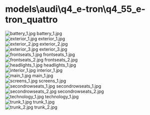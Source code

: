 <h1>models\audi\q4_e-tron\q4_55_e-tron_quattro</h1>
<div class="container text-center">
<div class="row">
<div class="col col-lg-2 col-6">
<img src="https://media.evkx.net/multimedia/models/audi/q4_e-tron/q4_55_e-tron_quattro/battery_1_xst.jpg" class="img-thumbnail" alt="battery_1.jpg">
battery_1.jpg
</div>
<div class="col col-lg-2 col-6">
<img src="https://media.evkx.net/multimedia/models/audi/q4_e-tron/q4_55_e-tron_quattro/exterior_1_xst.jpg" class="img-thumbnail" alt="exterior_1.jpg">
exterior_1.jpg
</div>
<div class="col col-lg-2 col-6">
<img src="https://media.evkx.net/multimedia/models/audi/q4_e-tron/q4_55_e-tron_quattro/exterior_2_xst.jpg" class="img-thumbnail" alt="exterior_2.jpg">
exterior_2.jpg
</div>
<div class="col col-lg-2 col-6">
<img src="https://media.evkx.net/multimedia/models/audi/q4_e-tron/q4_55_e-tron_quattro/exterior_3_xst.jpg" class="img-thumbnail" alt="exterior_3.jpg">
exterior_3.jpg
</div>
<div class="col col-lg-2 col-6">
<img src="https://media.evkx.net/multimedia/models/audi/q4_e-tron/q4_55_e-tron_quattro/frontseats_1_xst.jpg" class="img-thumbnail" alt="frontseats_1.jpg">
frontseats_1.jpg
</div>
<div class="col col-lg-2 col-6">
<img src="https://media.evkx.net/multimedia/models/audi/q4_e-tron/q4_55_e-tron_quattro/frontseats_2_xst.jpg" class="img-thumbnail" alt="frontseats_2.jpg">
frontseats_2.jpg
</div>
<div class="col col-lg-2 col-6">
<img src="https://media.evkx.net/multimedia/models/audi/q4_e-tron/q4_55_e-tron_quattro/headlights_1_xst.jpg" class="img-thumbnail" alt="headlights_1.jpg">
headlights_1.jpg
</div>
<div class="col col-lg-2 col-6">
<img src="https://media.evkx.net/multimedia/models/audi/q4_e-tron/q4_55_e-tron_quattro/interior_1_xst.jpg" class="img-thumbnail" alt="interior_1.jpg">
interior_1.jpg
</div>
<div class="col col-lg-2 col-6">
<img src="https://media.evkx.net/multimedia/models/audi/q4_e-tron/q4_55_e-tron_quattro/main_1_xst.jpg" class="img-thumbnail" alt="main_1.jpg">
main_1.jpg
</div>
<div class="col col-lg-2 col-6">
<img src="https://media.evkx.net/multimedia/models/audi/q4_e-tron/q4_55_e-tron_quattro/screens_1_xst.jpg" class="img-thumbnail" alt="screens_1.jpg">
screens_1.jpg
</div>
<div class="col col-lg-2 col-6">
<img src="https://media.evkx.net/multimedia/models/audi/q4_e-tron/q4_55_e-tron_quattro/secondrowseats_1_xst.jpg" class="img-thumbnail" alt="secondrowseats_1.jpg">
secondrowseats_1.jpg
</div>
<div class="col col-lg-2 col-6">
<img src="https://media.evkx.net/multimedia/models/audi/q4_e-tron/q4_55_e-tron_quattro/secondrowseats_2_xst.jpg" class="img-thumbnail" alt="secondrowseats_2.jpg">
secondrowseats_2.jpg
</div>
<div class="col col-lg-2 col-6">
<img src="https://media.evkx.net/multimedia/models/audi/q4_e-tron/q4_55_e-tron_quattro/technology_1_xst.jpg" class="img-thumbnail" alt="technology_1.jpg">
technology_1.jpg
</div>
<div class="col col-lg-2 col-6">
<img src="https://media.evkx.net/multimedia/models/audi/q4_e-tron/q4_55_e-tron_quattro/trunk_1_xst.jpg" class="img-thumbnail" alt="trunk_1.jpg">
trunk_1.jpg
</div>
<div class="col col-lg-2 col-6">
<img src="https://media.evkx.net/multimedia/models/audi/q4_e-tron/q4_55_e-tron_quattro/trunk_2_xst.jpg" class="img-thumbnail" alt="trunk_2.jpg">
trunk_2.jpg
</div>
</div>
</div>
